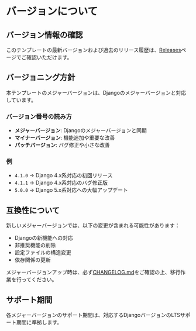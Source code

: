 # バージョンについて

## バージョン情報の確認

このテンプレートの最新バージョンおよび過去のリリース履歴は、[Releases](https://github.com/techolve/django_rest_framework_template/releases)ページでご確認いただけます。

## バージョニング方針

本テンプレートのメジャーバージョンは、Djangoのメジャーバージョンと対応しています。

### バージョン番号の読み方

- **メジャーバージョン**: Djangoのメジャーバージョンと同期
- **マイナーバージョン**: 機能追加や重要な改善
- **パッチバージョン**: バグ修正や小さな改善

### 例

- `4.1.0` → Django 4.x系対応の初回リリース
- `4.1.1` → Django 4.x系対応のバグ修正版
- `5.0.0` → Django 5.x系対応への大幅アップデート

## 互換性について

新しいメジャーバージョンでは、以下の変更が含まれる可能性があります：

- Djangoの新機能への対応
- 非推奨機能の削除
- 設定ファイルの構造変更
- 依存関係の更新

メジャーバージョンアップ時は、必ず[CHANGELOG.md](../CHANGELOG.md)をご確認の上、移行作業を行ってください。

## サポート期間

各メジャーバージョンのサポート期間は、対応するDjangoバージョンのLTSサポート期間に準拠します。
